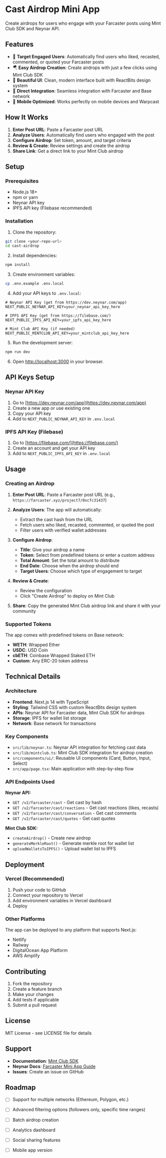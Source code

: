 # Cast Airdrop Mini App

Create airdrops for users who engage with your Farcaster posts using Mint Club SDK and Neynar API.

## Features

- 🎯 **Target Engaged Users**: Automatically find users who liked, recasted, commented, or quoted your Farcaster posts
- 🪂 **Easy Airdrop Creation**: Create airdrops with just a few clicks using Mint Club SDK
- 🎨 **Beautiful UI**: Clean, modern interface built with ReactBits design system
- 🔗 **Direct Integration**: Seamless integration with Farcaster and Base network
- 📱 **Mobile Optimized**: Works perfectly on mobile devices and Warpcast

## How It Works

1. **Enter Post URL**: Paste a Farcaster post URL
2. **Analyze Users**: Automatically find users who engaged with the post
3. **Configure Airdrop**: Set token, amount, and target criteria
4. **Review & Create**: Review settings and create the airdrop
5. **Share Link**: Get a direct link to your Mint Club airdrop

## Setup

### Prerequisites

- Node.js 18+ 
- npm or yarn
- Neynar API key
- IPFS API key (Filebase recommended)

### Installation

1. Clone the repository:
```bash
git clone <your-repo-url>
cd cast-airdrop
```

2. Install dependencies:
```bash
npm install
```

3. Create environment variables:
```bash
cp .env.example .env.local
```

4. Add your API keys to `.env.local`:
```env
# Neynar API Key (get from https://dev.neynar.com/app)
NEXT_PUBLIC_NEYNAR_API_KEY=your_neynar_api_key_here

# IPFS API Key (get from https://filebase.com/)
NEXT_PUBLIC_IPFS_API_KEY=your_ipfs_api_key_here

# Mint Club API Key (if needed)
NEXT_PUBLIC_MINTCLUB_API_KEY=your_mintclub_api_key_here
```

5. Run the development server:
```bash
npm run dev
```

6. Open [http://localhost:3000](http://localhost:3000) in your browser.

## API Keys Setup

### Neynar API Key
1. Go to [https://dev.neynar.com/app](https://dev.neynar.com/app)
2. Create a new app or use existing one
3. Copy your API key
4. Add to `NEXT_PUBLIC_NEYNAR_API_KEY` in `.env.local`

### IPFS API Key (Filebase)
1. Go to [https://filebase.com/](https://filebase.com/)
2. Create an account and get your API key
3. Add to `NEXT_PUBLIC_IPFS_API_KEY` in `.env.local`

## Usage

### Creating an Airdrop

1. **Enter Post URL**: Paste a Farcaster post URL (e.g., `https://farcaster.xyz/project7/0xcfc31437`)

2. **Analyze Users**: The app will automatically:
   - Extract the cast hash from the URL
   - Fetch users who liked, recasted, commented, or quoted the post
   - Filter users with verified wallet addresses

3. **Configure Airdrop**:
   - **Title**: Give your airdrop a name
   - **Token**: Select from predefined tokens or enter a custom address
   - **Total Amount**: Set the total amount to distribute
   - **End Date**: Choose when the airdrop should end
   - **Target Users**: Choose which type of engagement to target

4. **Review & Create**: 
   - Review the configuration
   - Click "Create Airdrop" to deploy on Mint Club

5. **Share**: Copy the generated Mint Club airdrop link and share it with your community

### Supported Tokens

The app comes with predefined tokens on Base network:
- **WETH**: Wrapped Ether
- **USDC**: USD Coin  
- **cbETH**: Coinbase Wrapped Staked ETH
- **Custom**: Any ERC-20 token address

## Technical Details

### Architecture

- **Frontend**: Next.js 14 with TypeScript
- **Styling**: Tailwind CSS with custom ReactBits design system
- **APIs**: Neynar API for Farcaster data, Mint Club SDK for airdrops
- **Storage**: IPFS for wallet list storage
- **Network**: Base network for transactions

### Key Components

- `src/lib/neynar.ts`: Neynar API integration for fetching cast data
- `src/lib/mintclub.ts`: Mint Club SDK integration for airdrop creation
- `src/components/ui/`: Reusable UI components (Card, Button, Input, Select)
- `src/app/page.tsx`: Main application with step-by-step flow

### API Endpoints Used

**Neynar API:**
- `GET /v2/farcaster/cast` - Get cast by hash
- `GET /v2/farcaster/cast/reactions` - Get cast reactions (likes, recasts)
- `GET /v2/farcaster/cast/conversation` - Get cast comments
- `GET /v2/farcaster/cast/quotes` - Get cast quotes

**Mint Club SDK:**
- `createAirdrop()` - Create new airdrop
- `generateMerkleRoot()` - Generate merkle root for wallet list
- `uploadWalletsToIPFS()` - Upload wallet list to IPFS

## Deployment

### Vercel (Recommended)

1. Push your code to GitHub
2. Connect your repository to Vercel
3. Add environment variables in Vercel dashboard
4. Deploy

### Other Platforms

The app can be deployed to any platform that supports Next.js:
- Netlify
- Railway
- DigitalOcean App Platform
- AWS Amplify

## Contributing

1. Fork the repository
2. Create a feature branch
3. Make your changes
4. Add tests if applicable
5. Submit a pull request

## License

MIT License - see LICENSE file for details

## Support

- **Documentation**: [Mint Club SDK](https://sdk.mint.club/docs/sdk/airdrop/createAirdrop)
- **Neynar Docs**: [Farcaster Mini App Guide](https://docs.neynar.com/docs/create-farcaster-miniapp-in-60s)
- **Issues**: Create an issue on GitHub

## Roadmap

- [ ] Support for multiple networks (Ethereum, Polygon, etc.)
- [ ] Advanced filtering options (followers only, specific time ranges)
- [ ] Batch airdrop creation
- [ ] Analytics dashboard
- [ ] Social sharing features
- [ ] Mobile app version

